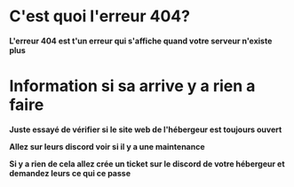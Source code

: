 # C'est quoi l'erreur 404?

__L'erreur 404 est t'un erreur qui s'affiche quand votre serveur n'existe plus__

# Information si sa arrive y a rien a faire

__Juste essayé de vérifier si le site web de l'hébergeur est toujours ouvert__

__Allez sur leurs discord voir si il y a une maintenance__

__Si y a rien de cela allez crée un ticket sur le discord de votre hébergeur et demandez leurs ce qui ce passe__
